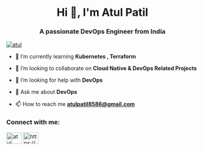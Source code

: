 <h1 align="center">Hi 👋, I'm Atul Patil </h1>
<h3 align="center">A passionate DevOps Engineer from India</h3>
<p align="left"> 
  <a href="https://x.com/home" target="blank">
    <img src="https://img.shields.io/twitter/follow/atul?logo=twitter&style=for-the-badge" alt="atul" />
  </a> 
</p>

- 🌱 I’m currently learning **Kubernetes , Terraform**

- 👯 I’m looking to collaborate on **Cloud Native & DevOps Related Projects**

- 🤝 I’m looking for help with **DevOps**

- 💬 Ask me about **DevOps**

- 📫 How to reach me **atulpatil8586@gmail.com**

<h3 align="left">Connect with me:</h3>
<p align="left">
<a href="https://twitter.com/home" target="blank"><img align="center" src="https://raw.githubusercontent.com/rahuldkjain/github-profile-readme-generator/master/src/images/icons/Social/twitter.svg" alt="atul" height="30" width="40" /></a>
<a href="https://linkedin.com/in/https://www.linkedin.com/in/atul-yuvraj-patil//" target="blank"><img align="center" src="https://raw.githubusercontent.com/rahuldkjain/github-profile-readme-generator/master/src/images/icons/Social/linked-in-alt.svg" alt="https://www.linkedin.com/in/atul-yuvraj-patil//" height="30" width="40" />
</p>
